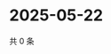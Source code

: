 # 2025-05-22

共 0 条

<!-- BEGIN ZHIHUVIDEO -->
<!-- 最后更新时间 Thu May 22 2025 13:12:31 GMT+0800 (China Standard Time) -->

<!-- END ZHIHUVIDEO -->
